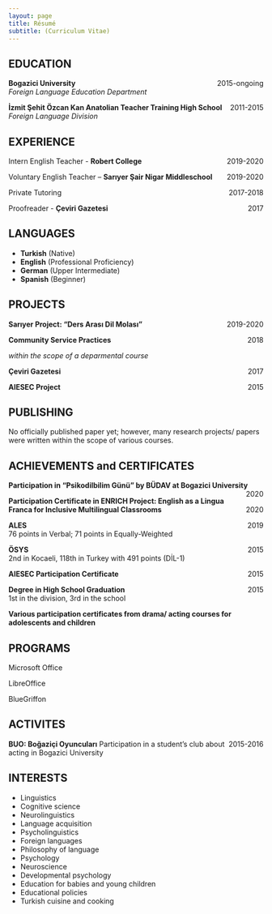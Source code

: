 ```yaml
---
layout: page
title: Résumé
subtitle: (Curriculum Vitae)
---
```



## EDUCATION


 **Bogazici University**  <span style="float: right; ">2015-ongoing</span>  
*Foreign Language Education Department*

**İzmit Şehit Özcan Kan Anatolian Teacher Training High School** <span style="float: right; ">2011-2015</span>  
*Foreign Language Division*


## EXPERIENCE

Intern English Teacher - **Robert College** <span style="float: right; ">2019-2020</span>

Voluntary English Teacher – **Sarıyer Şair Nigar Middleschool** <span style="float: right; ">2019-2020</span>  
 
Private Tutoring <span style="float: right; ">2017-2018</span>  

Proofreader - **Çeviri Gazetesi** <span style="float: right; ">2017</span>  



## LANGUAGES

- **Turkish** (Native)
- **English** (Professional Proficiency)
- **German** (Upper Intermediate)
- **Spanish** (Beginner)


## PROJECTS
 **Sarıyer Project: “Ders Arası Dil Molası”**  <span style="float: right; ">2019-2020</span>  

**Community Service Practices** <span style="float: right; ">2018</span>

*within the scope of a deparmental course*

 **Çeviri Gazetesi**  <span style="float: right; ">2017</span>  

**AIESEC Project** <span style="float: right; ">2015</span>  

## PUBLISHING
No officially published paper yet; however, many research projects/ papers were written within the scope of various courses.

## ACHIEVEMENTS and CERTIFICATES

 **Participation in “Psikodilbilim Günü” by BÜDAV at Bogazici University**  <span style="float: right; ">2020</span>  

**Participation Certificate in ENRICH Project: English as a Lingua Franca for Inclusive Multilingual Classrooms** <span style="float: right; ">2020</span>

 **ALES**  <span style="float: right; ">2019</span>  
76 points in Verbal; 71 points in Equally-Weighted

**ÖSYS** <span style="float: right; ">2015</span>  
2nd in Kocaeli, 118th in Turkey with 491 points (DİL-1)

**AIESEC Participation Certificate**  <span style="float: right; ">2015</span>

**Degree in High School Graduation**  <span style="float: right; ">2015</span>  
1st in the division, 3rd in the school
 
**Various participation certificates from drama/ acting courses for adolescents and children**
 
## PROGRAMS
Microsoft Office

LibreOffice

BlueGriffon

## ACTIVITES
**BUO: Boğaziçi Oyuncuları** <span style="float: right; ">2015-2016</span>
Participation in a student’s club about acting in Bogazici University

## INTERESTS
- Linguistics
- Cognitive science
- Neurolinguistics
- Language acquisition
- Psycholinguistics
- Foreign languages
- Philosophy of language
- Psychology
- Neuroscience
- Developmental psychology
- Education for babies and young children
- Educational policies 
- Turkish cuisine and cooking
	

